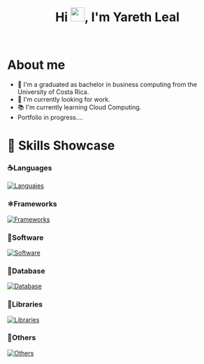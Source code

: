 <h1 align="center">Hi <img src="https://user-images.githubusercontent.com/18350557/176309783-0785949b-9127-417c-8b55-ab5a4333674e.gif" width=32 heigth=32>, I'm Yareth Leal</h1>

<br>
<h1>About me</h1>

- 🎒 I'm a graduated as bachelor in business computing from the University of Costa Rica.
- 💚 I'm currently looking for work.
- 📚 I'm currently learning Cloud Computing.
- Portfolio in progress....

<h1 align="left">🧠 Skills Showcase</h1>

### ☕️Languages

[![Languajes](https://skillicons.dev/icons?i=html,css,js,cs,php,py,ts)](https://skillicons.dev)

### ⚛️Frameworks

[![Frameworks](https://skillicons.dev/icons?i=angular,dotnet,react)](https://skillicons.dev)

### 📝Software

[![Software](https://skillicons.dev/icons?i=postman,visualstudio,vscode)](https://skillicons.dev)

### 🐬Database

[![Database](https://skillicons.dev/icons?i=mysql,postgres)](https://skillicons.dev)

### 📘Libraries

[![Libraries](https://skillicons.dev/icons?i=bootstrap,jquery)](https://skillicons.dev)

### 🐙Others

[![Others](https://skillicons.dev/icons?i=git,github,linux,gcp)](https://skillicons.dev)

